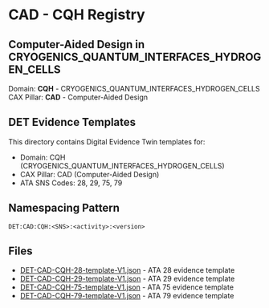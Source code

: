 # CAD - CQH Registry

## Computer-Aided Design in CRYOGENICS_QUANTUM_INTERFACES_HYDROGEN_CELLS

Domain: **CQH** - CRYOGENICS_QUANTUM_INTERFACES_HYDROGEN_CELLS  
CAX Pillar: **CAD** - Computer-Aided Design

## DET Evidence Templates

This directory contains Digital Evidence Twin templates for:
- Domain: CQH (CRYOGENICS_QUANTUM_INTERFACES_HYDROGEN_CELLS)
- CAX Pillar: CAD (Computer-Aided Design)
- ATA SNS Codes: 28, 29, 75, 79

## Namespacing Pattern
```
DET:CAD:CQH:<SNS>:<activity>:<version>
```

## Files
- [DET-CAD-CQH-28-template-V1.json](DET-CAD-CQH-28-template-V1.json) - ATA 28 evidence template
- [DET-CAD-CQH-29-template-V1.json](DET-CAD-CQH-29-template-V1.json) - ATA 29 evidence template
- [DET-CAD-CQH-75-template-V1.json](DET-CAD-CQH-75-template-V1.json) - ATA 75 evidence template
- [DET-CAD-CQH-79-template-V1.json](DET-CAD-CQH-79-template-V1.json) - ATA 79 evidence template
